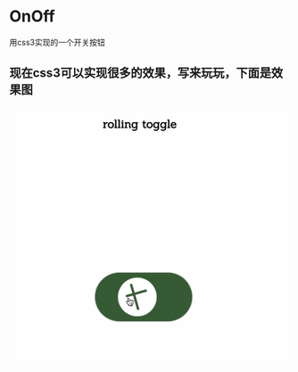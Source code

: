 # OnOff
用css3实现的一个开关按钮
## 现在css3可以实现很多的效果，写来玩玩，下面是效果图
![](https://github.com/AsaZws/OnOff/blob/master/images/OnOff.gif)
